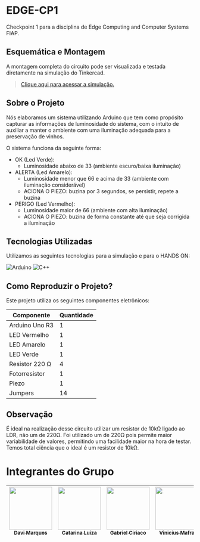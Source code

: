 # EDGE-CP1

Checkpoint 1 para a disciplina de Edge Computing and Computer Systems FIAP.

## Esquemática e Montagem

A montagem completa do circuito pode ser visualizada e testada diretamente na simulação do Tinkercad.  
> [Clique aqui para acessar a simulação.](https://www.tinkercad.com/things/j51QYpTMhE4-cp-1-edge)

## Sobre o Projeto

Nós elaboramos um sistema utilizando Arduino que tem como propósito capturar as informações de luminosidade do sistema, com o intuito de auxiliar a manter o ambiente com uma iluminação adequada para a preservação de vinhos. 

O sistema funciona da seguinte forma:

- OK (Led Verde):
  - Luminosidade abaixo de 33 (ambiente escuro/baixa iluminação)
- ALERTA (Led Amarelo):
  - Luminosidade menor que 66 e acima de 33 (ambiente com iluminação considerável)
  - ACIONA O PIEZO: buzina por 3 segundos, se persistir, repete a buzina
- PERIGO (Led Vermelho):
  - Luminosidade maior de 66 (ambiente com alta iluminação)
  - ACIONA O PIEZO: buzina de forma constante até que seja corrigida a iluminação

## Tecnologias Utilizadas

Utilizamos as seguintes tecnologias para a simulação e para o HANDS ON:

![Arduino](https://img.shields.io/badge/-Arduino-00979D?style=for-the-badge&logo=Arduino&logoColor=white)
![C++](https://img.shields.io/badge/c++-%2300599C.svg?style=for-the-badge&logo=c%2B%2B&logoColor=white)

## Como Reproduzir o Projeto?

Este projeto utiliza os seguintes componentes eletrônicos:

| Componente  | Quantidade |
| ------------- | ------------- |
| Arduino Uno R3  | 1  |
| LED Vermelho  | 1  |
| LED Amarelo  | 1  |
| LED Verde  | 1  |
| Resistor 220 Ω  | 4 |
| Fotorresistor  | 1  |
| Piezo  | 1  |
| Jumpers  | 14  |

## Observação
É ideal na realização desse circuito utilizar um resistor de 10kΩ ligado ao LDR, não um de 220Ω. Foi utilizado um de 220Ω pois permite maior variabilidade de valores, permitindo uma facilidade maior na hora de testar. Temos total ciência que o ideal é um resistor de 10kΩ.

# Integrantes do Grupo  

| [<img loading="lazy" src="https://github.com/DaviMunhoz1005.png" width=115><br><sub>Davi Marques</sub>](https://github.com/DaviMunhoz1005) |  [<img loading="lazy" src="https://github.com/catvergueiro.png" width=115><br><sub>Catarina Luiza</sub>](https://github.com/catvergueiro) |  [<img loading="lazy" src="https://github.com/Gabsgc01.png" width=115><br><sub>Gabriel Ciriaco</sub>](https://github.com/Gabsgc01) | [<img loading="lazy" src="https://github.com/Mafraaa.png" width=115><br><sub>Vinicius Mafra</sub>](https://github.com/Mafraaa) | [<img loading="lazy" src="https://github.com/MariFranca.png" width=115><br><sub>Mariana Franca</sub>](https://github.com/MariFranca) | 
| :---: | :---: | :---: | :---: | :---: |
